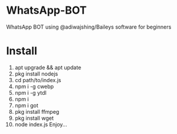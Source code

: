 # WhatsApp-BOT
WhatsApp BOT using @adiwajshing/Baileys software for beginners

# Install
1. apt upgrade && apt update
2. pkg install nodejs
3. cd path/to/index.js
4. npm i -g cwebp
5. npm i -g ytdl 
6. npm i
7. npm i got
8. pkg install ffmpeg
9. pkg install wget
10. node index.js
Enjoy...
